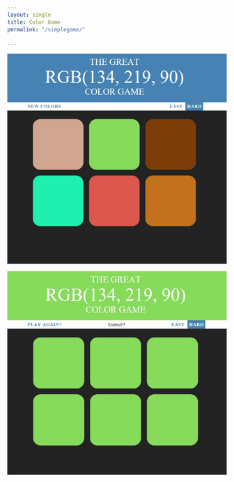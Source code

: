 ```yaml
---
layout: single
title: Color Game
permalink: "/simplegame/"

---
```


![My helpful screenshot](/uploads/WebColorGame.jpg)

![My helpful screenshot](/uploads/WebColorGame2.jpg)
